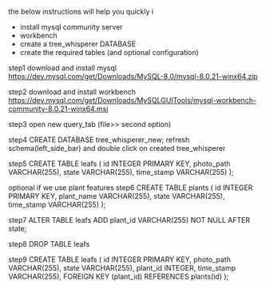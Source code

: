 the below instructions will help you quickly i
- install mysql community server 
- workbench 
- create a tree_whisperer DATABASE
- create the required tables (and optional configuration)

step1 
download and install mysql
https://dev.mysql.com/get/Downloads/MySQL-8.0/mysql-8.0.21-winx64.zip

step2 
download and install workbench
https://dev.mysql.com/get/Downloads/MySQLGUITools/mysql-workbench-community-8.0.21-winx64.msi

step3 
open new query_tab (file>> second option)

step4 
CREATE DATABASE tree_whisperer_new;
refresh schema(left_side_bar) and double click on created tree_whisperer

step5 
CREATE TABLE leafs (
  id INTEGER PRIMARY KEY,
  photo_path VARCHAR(255),
  state VARCHAR(255),
  time_stamp VARCHAR(255)
 );
 
optional if we use plant features
step6 
CREATE TABLE plants (
  id INTEGER PRIMARY KEY,
  plant_name VARCHAR(255),
  state VARCHAR(255),
  time_stamp VARCHAR(255)
 );
 
step7 
ALTER TABLE leafs
  ADD plant_id VARCHAR(255) NOT NULL
  AFTER state;

step8 
DROP TABLE leafs

step9
CREATE TABLE leafs (
  id INTEGER PRIMARY KEY,
  photo_path VARCHAR(255),
  state VARCHAR(255),
  plant_id INTEGER,
  time_stamp VARCHAR(255),
  FOREIGN KEY (plant_id) REFERENCES plants(id)
 );